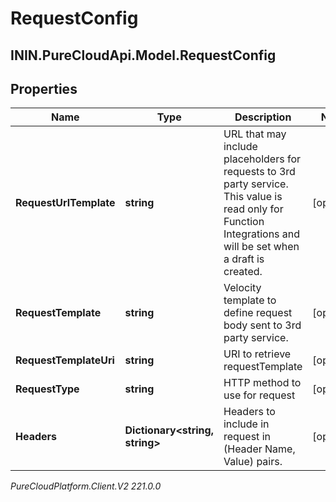 # RequestConfig

## ININ.PureCloudApi.Model.RequestConfig

## Properties

|Name | Type | Description | Notes|
|------------ | ------------- | ------------- | -------------|
| **RequestUrlTemplate** | **string** | URL that may include placeholders for requests to 3rd party service. This value is read only for Function Integrations and will be set when a draft is created. | [optional] |
| **RequestTemplate** | **string** | Velocity template to define request body sent to 3rd party service. | [optional] |
| **RequestTemplateUri** | **string** | URI to retrieve requestTemplate | [optional] |
| **RequestType** | **string** | HTTP method to use for request | [optional] |
| **Headers** | **Dictionary&lt;string, string&gt;** | Headers to include in request in (Header Name, Value) pairs. | [optional] |



_PureCloudPlatform.Client.V2 221.0.0_
